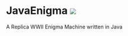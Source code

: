 # JavaEnigma ![](https://travis-ci.org/hatesh/JavaEnigma.svg?branch=master)
A Replica WWII Enigma Machine written in Java
